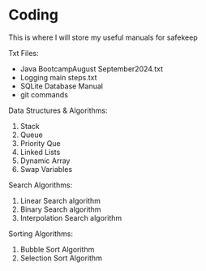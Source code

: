 # Coding
This is where I will store my useful manuals for safekeep


Txt Files:
* Java BootcampAugust September2024.txt
* Logging main steps.txt
* SQLite Database Manual
* git commands


Data Structures & Algorithms:
1. Stack
2. Queue
3. Priority Que
4. Linked Lists
5. Dynamic Array
6. Swap Variables


Search Algorithms: 
1. Linear Search algorithm
2. Binary Search algorithm
3. Interpolation Search algorithm

Sorting Algorithms:
1. Bubble Sort Algorithm
2. Selection Sort Algorithm
